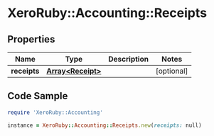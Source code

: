 # XeroRuby::Accounting::Receipts

## Properties

Name | Type | Description | Notes
------------ | ------------- | ------------- | -------------
**receipts** | [**Array&lt;Receipt&gt;**](Receipt.md) |  | [optional] 

## Code Sample

```ruby
require 'XeroRuby::Accounting'

instance = XeroRuby::Accounting::Receipts.new(receipts: null)
```


